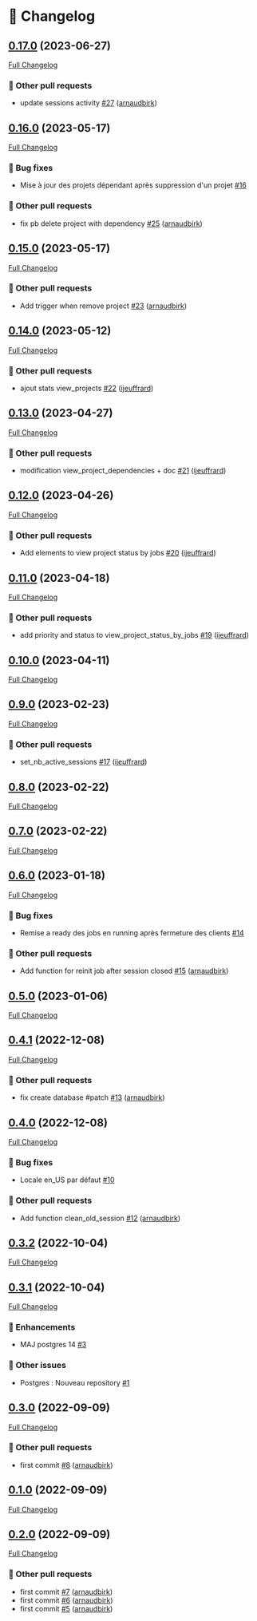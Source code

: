 # 📑 Changelog

## [0.17.0](https://github.com/ign-gpao/database/tree/0.17.0) (2023-06-27)

[Full Changelog](https://github.com/ign-gpao/database/compare/0.16.0...0.17.0)

### 📁 Other pull requests

- update sessions activity [\#27](https://github.com/ign-gpao/database/pull/27) ([arnaudbirk](https://github.com/arnaudbirk))

## [0.16.0](https://github.com/ign-gpao/database/tree/0.16.0) (2023-05-17)

[Full Changelog](https://github.com/ign-gpao/database/compare/0.15.0...0.16.0)

### 🐛 Bug fixes

- Mise à jour des projets dépendant après suppression d'un projet [\#16](https://github.com/ign-gpao/database/issues/16)

### 📁 Other pull requests

- fix pb delete project with dependency [\#25](https://github.com/ign-gpao/database/pull/25) ([arnaudbirk](https://github.com/arnaudbirk))

## [0.15.0](https://github.com/ign-gpao/database/tree/0.15.0) (2023-05-17)

[Full Changelog](https://github.com/ign-gpao/database/compare/0.14.0...0.15.0)

### 📁 Other pull requests

- Add trigger when remove project [\#23](https://github.com/ign-gpao/database/pull/23) ([arnaudbirk](https://github.com/arnaudbirk))

## [0.14.0](https://github.com/ign-gpao/database/tree/0.14.0) (2023-05-12)

[Full Changelog](https://github.com/ign-gpao/database/compare/0.13.0...0.14.0)

### 📁 Other pull requests

- ajout stats view\_projects [\#22](https://github.com/ign-gpao/database/pull/22) ([ijeuffrard](https://github.com/ijeuffrard))

## [0.13.0](https://github.com/ign-gpao/database/tree/0.13.0) (2023-04-27)

[Full Changelog](https://github.com/ign-gpao/database/compare/0.12.0...0.13.0)

### 📁 Other pull requests

- modification view\_project\_dependencies + doc [\#21](https://github.com/ign-gpao/database/pull/21) ([ijeuffrard](https://github.com/ijeuffrard))

## [0.12.0](https://github.com/ign-gpao/database/tree/0.12.0) (2023-04-26)

[Full Changelog](https://github.com/ign-gpao/database/compare/0.11.0...0.12.0)

### 📁 Other pull requests

- Add elements to view project status by jobs [\#20](https://github.com/ign-gpao/database/pull/20) ([ijeuffrard](https://github.com/ijeuffrard))

## [0.11.0](https://github.com/ign-gpao/database/tree/0.11.0) (2023-04-18)

[Full Changelog](https://github.com/ign-gpao/database/compare/0.10.0...0.11.0)

### 📁 Other pull requests

- add priority and status to view\_project\_status\_by\_jobs [\#19](https://github.com/ign-gpao/database/pull/19) ([ijeuffrard](https://github.com/ijeuffrard))

## [0.10.0](https://github.com/ign-gpao/database/tree/0.10.0) (2023-04-11)

[Full Changelog](https://github.com/ign-gpao/database/compare/0.9.0...0.10.0)

## [0.9.0](https://github.com/ign-gpao/database/tree/0.9.0) (2023-02-23)

[Full Changelog](https://github.com/ign-gpao/database/compare/0.8.0...0.9.0)

### 📁 Other pull requests

- set\_nb\_active\_sessions [\#17](https://github.com/ign-gpao/database/pull/17) ([ijeuffrard](https://github.com/ijeuffrard))

## [0.8.0](https://github.com/ign-gpao/database/tree/0.8.0) (2023-02-22)

[Full Changelog](https://github.com/ign-gpao/database/compare/0.7.0...0.8.0)

## [0.7.0](https://github.com/ign-gpao/database/tree/0.7.0) (2023-02-22)

[Full Changelog](https://github.com/ign-gpao/database/compare/0.6.0...0.7.0)

## [0.6.0](https://github.com/ign-gpao/database/tree/0.6.0) (2023-01-18)

[Full Changelog](https://github.com/ign-gpao/database/compare/0.5.0...0.6.0)

### 🐛 Bug fixes

- Remise a ready des jobs en running après fermeture des clients [\#14](https://github.com/ign-gpao/database/issues/14)

### 📁 Other pull requests

- Add function for reinit job after session closed [\#15](https://github.com/ign-gpao/database/pull/15) ([arnaudbirk](https://github.com/arnaudbirk))

## [0.5.0](https://github.com/ign-gpao/database/tree/0.5.0) (2023-01-06)

[Full Changelog](https://github.com/ign-gpao/database/compare/0.4.1...0.5.0)

## [0.4.1](https://github.com/ign-gpao/database/tree/0.4.1) (2022-12-08)

[Full Changelog](https://github.com/ign-gpao/database/compare/0.4.0...0.4.1)

### 📁 Other pull requests

- fix create database \#patch [\#13](https://github.com/ign-gpao/database/pull/13) ([arnaudbirk](https://github.com/arnaudbirk))

## [0.4.0](https://github.com/ign-gpao/database/tree/0.4.0) (2022-12-08)

[Full Changelog](https://github.com/ign-gpao/database/compare/0.3.2...0.4.0)

### 🐛 Bug fixes

- Locale en\_US par défaut [\#10](https://github.com/ign-gpao/database/issues/10)

### 📁 Other pull requests

- Add function clean\_old\_session [\#12](https://github.com/ign-gpao/database/pull/12) ([arnaudbirk](https://github.com/arnaudbirk))

## [0.3.2](https://github.com/ign-gpao/database/tree/0.3.2) (2022-10-04)

[Full Changelog](https://github.com/ign-gpao/database/compare/0.3.1...0.3.2)

## [0.3.1](https://github.com/ign-gpao/database/tree/0.3.1) (2022-10-04)

[Full Changelog](https://github.com/ign-gpao/database/compare/0.3.0...0.3.1)

### 🚀 Enhancements

- MAJ postgres 14 [\#3](https://github.com/ign-gpao/database/issues/3)

### 📁 Other issues

- Postgres : Nouveau repository [\#1](https://github.com/ign-gpao/database/issues/1)

## [0.3.0](https://github.com/ign-gpao/database/tree/0.3.0) (2022-09-09)

[Full Changelog](https://github.com/ign-gpao/database/compare/0.1.0...0.3.0)

### 📁 Other pull requests

- first commit [\#8](https://github.com/ign-gpao/database/pull/8) ([arnaudbirk](https://github.com/arnaudbirk))

## [0.1.0](https://github.com/ign-gpao/database/tree/0.1.0) (2022-09-09)

[Full Changelog](https://github.com/ign-gpao/database/compare/0.2.0...0.1.0)

## [0.2.0](https://github.com/ign-gpao/database/tree/0.2.0) (2022-09-09)

[Full Changelog](https://github.com/ign-gpao/database/compare/a742781d62a44c923d8ce24ae54785690d52709a...0.2.0)

### 📁 Other pull requests

- first commit [\#7](https://github.com/ign-gpao/database/pull/7) ([arnaudbirk](https://github.com/arnaudbirk))
- first commit [\#6](https://github.com/ign-gpao/database/pull/6) ([arnaudbirk](https://github.com/arnaudbirk))
- first commit [\#5](https://github.com/ign-gpao/database/pull/5) ([arnaudbirk](https://github.com/arnaudbirk))



